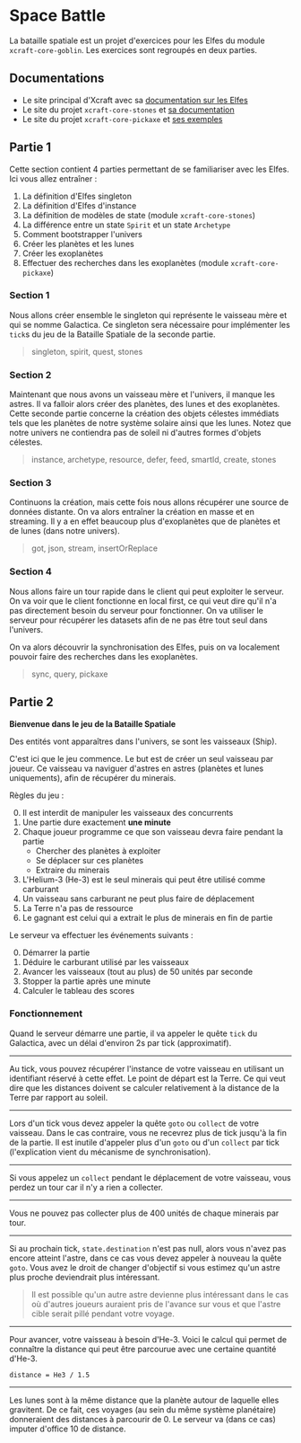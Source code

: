# Space Battle

La bataille spatiale est un projet d'exercices pour les Elfes du module
`xcraft-core-goblin`. Les exercices sont regroupés en deux parties.

## Documentations

- Le site principal d'Xcraft avec sa [documentation sur les Elfes][1]
- Le site du projet `xcraft-core-stones` et [sa documentation][2]
- Le site du projet `xcraft-core-pickaxe` et [ses exemples][3]

## Partie 1

Cette section contient 4 parties permettant de se familiariser avec les Elfes.
Ici vous allez entraîner :

1. La définition d'Elfes singleton
2. La définition d'Elfes d'instance
3. La définition de modèles de state (module `xcraft-core-stones`)
4. La différence entre un state `Spirit` et un state `Archetype`
5. Comment bootstrapper l'univers
6. Créer les planètes et les lunes
7. Créer les exoplanètes
8. Effectuer des recherches dans les exoplanètes (module `xcraft-core-pickaxe`)

### Section 1

Nous allons créer ensemble le singleton qui représente le vaisseau mère et qui
se nomme Galactica. Ce singleton sera nécessaire pour implémenter les `tick`s du
jeu de la Bataille Spatiale de la seconde partie.

> singleton, spirit, quest, stones

### Section 2

Maintenant que nous avons un vaisseau mère et l'univers, il manque les astres.
Il va falloir alors créer des planètes, des lunes et des exoplanètes. Cette
seconde partie concerne la création des objets célestes immédiats tels que les
planètes de notre système solaire ainsi que les lunes. Notez que notre univers
ne contiendra pas de soleil ni d'autres formes d'objets célestes.

> instance, archetype, resource, defer, feed, smartId, create, stones

### Section 3

Continuons la création, mais cette fois nous allons récupérer une source de
données distante. On va alors entraîner la création en masse et en streaming. Il
y a en effet beaucoup plus d'exoplanètes que de planètes et de lunes (dans notre
univers).

> got, json, stream, insertOrReplace

### Section 4

Nous allons faire un tour rapide dans le client qui peut exploiter le serveur.
On va voir que le client fonctionne en local first, ce qui veut dire qu'il n'a
pas directement besoin du serveur pour fonctionner. On va utiliser le serveur
pour récupérer les datasets afin de ne pas être tout seul dans l'univers.

On va alors découvrir la synchronisation des Elfes, puis on va localement
pouvoir faire des recherches dans les exoplanètes.

> sync, query, pickaxe

## Partie 2

**Bienvenue dans le jeu de la Bataille Spatiale**

Des entités vont apparaîtres dans l'univers, se sont les vaisseaux (Ship).

C'est ici que le jeu commence. Le but est de créer un seul vaisseau par joueur.
Ce vaisseau va naviguer d'astres en astres (planètes et lunes uniquements), afin
de récupérer du minerais.

Règles du jeu :

0. Il est interdit de manipuler les vaisseaux des concurrents
1. Une partie dure exactement **une minute**
2. Chaque joueur programme ce que son vaisseau devra faire pendant la partie
   - Chercher des planètes à exploiter
   - Se déplacer sur ces planètes
   - Extraire du minerais
3. L'Helium-3 (He-3) est le seul minerais qui peut être utilisé comme carburant
4. Un vaisseau sans carburant ne peut plus faire de déplacement
5. La Terre n'a pas de ressource
6. Le gagnant est celui qui a extrait le plus de minerais en fin de partie

Le serveur va effectuer les événements suivants :

0. Démarrer la partie
1. Déduire le carburant utilisé par les vaisseaux
2. Avancer les vaisseaux (tout au plus) de 50 unités par seconde
3. Stopper la partie après une minute
4. Calculer le tableau des scores

### Fonctionnement

Quand le serveur démarre une partie, il va appeler le quête `tick` du Galactica,
avec un délai d'environ 2s par tick (approximatif).

---

Au tick, vous pouvez récupérer l'instance de votre vaisseau en utilisant un
identifiant réservé à cette effet. Le point de départ est la Terre. Ce qui veut
dire que les distances doivent se calculer relativement à la distance de la
Terre par rapport au soleil.

---

Lors d'un tick vous devez appeler la quête `goto` ou `collect` de votre
vaisseau. Dans le cas contraire, vous ne recevrez plus de tick jusqu'à la fin de
la partie. Il est inutile d'appeler plus d'un `goto` ou d'un `collect` par tick
(l'explication vient du mécanisme de synchronisation).

---

Si vous appelez un `collect` pendant le déplacement de votre vaisseau, vous
perdez un tour car il n'y a rien a collecter.

---

Vous ne pouvez pas collecter plus de 400 unités de chaque minerais par tour.

---

Si au prochain tick, `state.destination` n'est pas null, alors vous n'avez pas
encore atteint l'astre, dans ce cas vous devez appeler à nouveau la quête
`goto`. Vous avez le droit de changer d'objectif si vous estimez qu'un astre
plus proche deviendrait plus intéressant.

> Il est possible qu'un autre astre devienne plus intéressant dans le cas où
> d'autres joueurs auraient pris de l'avance sur vous et que l'astre cible
> serait pillé pendant votre voyage.

---

Pour avancer, votre vaisseau à besoin d'He-3. Voici le calcul qui permet de
connaître la distance qui peut être parcourue avec une certaine quantité d'He-3.

```
distance = He3 / 1.5
```

---

Les lunes sont à la même distance que la planète autour de laquelle elles
gravitent. De ce fait, ces voyages (au sein du même système planétaire)
donneraient des distances à parcourir de 0. Le serveur va (dans ce cas) imputer
d'office 10 de distance.

[1]: http://xcraft.ch/elves/
[2]: https://github.com/Xcraft-Inc/xcraft-core-stones/blob/master/README.md
[3]:
  https://github.com/Xcraft-Inc/xcraft-core-pickaxe/blob/master/lib/examples.js
